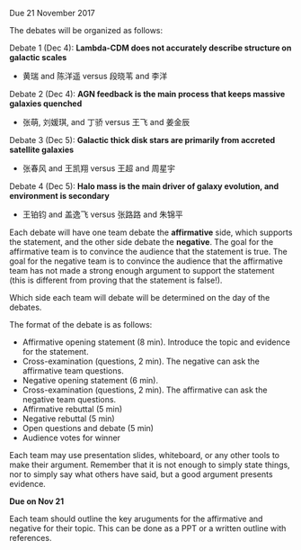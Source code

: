 Due 21 November 2017

The debates will be organized as follows:

Debate 1 (Dec 4): **Lambda-CDM does not accurately describe structure on galactic scales**
* 黄瑞 and 陈洋遥 versus 段晓苇 and 李洋

Debate 2 (Dec 4): **AGN feedback is the main process that keeps massive galaxies quenched**
* 张萌, 刘媛琪, and 丁骄 versus 王飞 and 姜金辰

Debate 3 (Dec 5): **Galactic thick disk stars are primarily from accreted satellite galaxies**
* 张春风 and 王凯翔 versus 王超 and 周星宇

Debate 4 (Dec 5): **Halo mass is the main driver of galaxy evolution, and environment is secondary**
* 王铂钧 and 盖逸飞 versus 张路路 and 朱锦平

Each debate will have one team debate the **affirmative** side, which supports the statement, and the other side debate the **negative**. The goal for the affirmative team is to convince the audience that the statement is true. 
The goal for the negative team is to convince the audience that the affirmative team has not made a strong enough argument to support the statement (this is different from proving that the statement is false!).

Which side each team will debate will be determined on the day of the debates.

The format of the debate is as follows:
* Affirmative opening statement (8 min). Introduce the topic and evidence for the statement.
* Cross-examination (questions, 2 min). The negative can ask the affirmative team questions.
* Negative opening statement (6 min).
* Cross-examination (questions, 2 min). The affirmative can ask the negative team questions.
* Affirmative rebuttal (5 min)
* Negative rebuttal (5 min)
* Open questions and debate (5 min)
* Audience votes for winner

Each team may use presentation slides, whiteboard, or any other tools to make their argument. Remember that it is not enough to simply state things, nor to simply say what others have said, but a good argument presents evidence.

**Due on Nov 21**

Each team should outline the key aruguments for the affirmative and negative for their topic. This can be done as a PPT or a written outline with references. 
